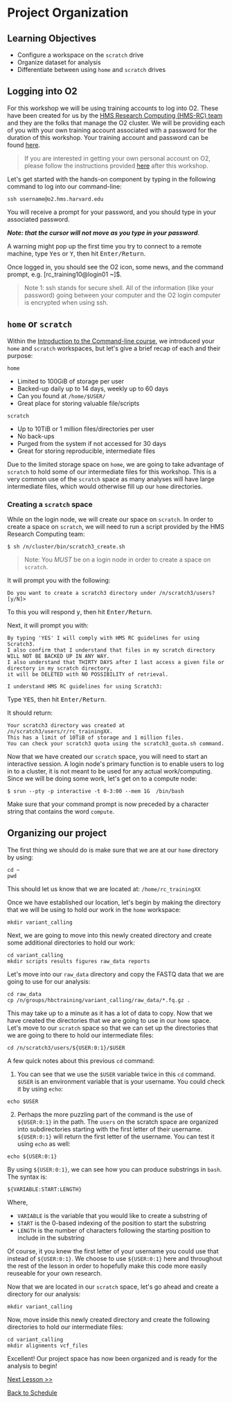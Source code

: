 # Project Organization

## Learning Objectives
- Configure a workspace on the `scratch` drive
- Organize dataset for analysis
- Differentiate between using `home` and `scratch` drives

## Logging into O2

For this workshop we will be using training accounts to log into O2. These have been created for us by the [HMS Research Computing (HMS-RC) team](https://it.hms.harvard.edu/our-services/research-computing) and they are the folks that manage the O2 cluster. We will be providing each of you with your own training account associated with a password for the duration of this workshop. Your training account and password can be found [here](https://docs.google.com/spreadsheets/d/1kBlYowhjjHJC9ZovmbBULmbqozKpprM17vZ2wPlhNg0/edit#gid=0).

> If you are interested in getting your own personal account on O2, please follow the instructions provided [here](https://harvardmed.atlassian.net/wiki/spaces/O2/pages/1918304257/How+to+request+or+retain+an+O2+account) after this workshop.

Let's get started with the hands-on component by typing in the following command to log into our command-line:

```
ssh username@o2.hms.harvard.edu
```

You will receive a prompt for your password, and you should type in your associated password. 

***Note: that the cursor will not move as you type in your password***.

A warning might pop up the first time you try to connect to a remote machine, type <kbd>Yes</kbd> or <kbd>Y</kbd>, then hit <kbd>Enter/Return</kbd>.

Once logged in, you should see the O2 icon, some news, and the command prompt, e.g. [rc_training10@login01 ~]$.

> Note 1: ssh stands for secure shell. All of the information (like your password) going between your computer and the O2 login computer is encrypted when using ssh.

## `home` or `scratch`

Within the [Introduction to the Command-line course](https://hbctraining.github.io/Intro-to-shell-flipped/schedule/), we introduced your `home` and `scratch` workspaces, but let's give a brief recap of each and their purpose:

`home`
 - Limited to 100GiB of storage per user
 - Backed-up daily up to 14 days, weekly up to 60 days
 - Can you found at `/home/$USER/`
 - Great place for storing valuable file/scripts

`scratch`
 - Up to 10TiB or 1 million files/directories per user
 - No back-ups
 - Purged from the system if not accessed for 30 days
 - Great for storing reproducible, intermediate files

Due to the limited storage space on `home`, we are going to take advantage of `scratch` to hold some of our intermediate files for this workshop. This is a very common use of the `scratch` space as many analyses will have large intermediate files, which would otherwise fill up our `home` directories.

### Creating a `scratch` space

While on the login node, we will create our space on `scratch`. In order to create a space on `scratch`, we will need to run a script provided by the HMS Research Computing team:

```
$ sh /n/cluster/bin/scratch3_create.sh
```

> Note: You *MUST* be on a login node in order to create a space on `scratch`.

It will prompt you with the following:

```
Do you want to create a scratch3 directory under /n/scratch3/users? [y/N]> 
```

To this you will respond <kbd>y</kbd>, then hit <kbd>Enter/Return</kbd>.


Next, it will prompt you with:

```
By typing 'YES' I will comply with HMS RC guidelines for using Scratch3.
I also confirm that I understand that files in my scratch directory WILL NOT BE BACKED UP IN ANY WAY.
I also understand that THIRTY DAYS after I last access a given file or directory in my scratch directory,
it will be DELETED with NO POSSIBILITY of retrieval.

I understand HMS RC guidelines for using Scratch3: 
```

Type <kbd>YES</kbd>, then hit <kbd>Enter/Return</kbd>.

It should return:

```
Your scratch3 directory was created at /n/scratch3/users/r/rc_trainingXX.
This has a limit of 10TiB of storage and 1 million files.
You can check your scratch3 quota using the scratch3_quota.sh command.
```

Now that we have created our `scratch` space, you will need to start an interactive session. A login node's primary function is to enable users to log in to a cluster, it is not meant to be used for any actual work/computing. Since we will be doing some work, let's get on to a compute node:

```
$ srun --pty -p interactive -t 0-3:00 --mem 1G  /bin/bash
````

Make sure that your command prompt is now preceded by a character string that contains the word `compute`.

## Organizing our project

The first thing we should do is make sure that we are at our `home` directory by using:

```
cd ~
pwd
```

This should let us know that we are located at: `/home/rc_trainingXX`

Once we have established our location, let's begin by making the directory that we will be using to hold our work in the `home` workspace:

```
mkdir variant_calling
```

Next, we are going to move into this newly created directory and create some additional directories to hold our work:

```
cd variant_calling
mkdir scripts results figures raw_data reports
```

Let's move into our `raw_data` directory and copy the FASTQ data that we are going to use for our analysis:

```
cd raw_data
cp /n/groups/hbctraining/variant_calling/raw_data/*.fq.gz .
```

This may take up to a minute as it has a lot of data to copy. Now that we have created the directories that we are going to use in our `home` space. Let's move to our `scratch` space so that we can set up the directories that we are going to there to hold our intermediate files:

```
cd /n/scratch3/users/${USER:0:1}/$USER
```

A few quick notes about this previous `cd` command:

1. You can see that we use the `$USER` variable twice in this `cd` command. `$USER` is an environment variable that is your username. You could check it by using `echo`:

```
echo $USER
```

2. Perhaps the more puzzling part of the command is the use of `${USER:0:1}` in the path. The `users` on the scratch space are organized into subdirectories starting with the first letter of their username. `${USER:0:1}` will return the first letter of the username. You can test it using `echo` as well:

```
echo ${USER:0:1}
```

By using `${USER:0:1}`, we can see how you can produce substrings in `bash`. The syntax is:

```
${VARIABLE:START:LENGTH}
```

Where, 
  - `VARIABLE` is the variable that you would like to create a substring of
  - `START` is the 0-based indexing of the position to start the substring
  - `LENGTH` is the number of characters following the starting position to include in the substring

Of course, it you knew the first letter of your username you could use that instead of `${USER:0:1}`. We choose to use `${USER:0:1}` here and throughout the rest of the lesson in order to hopefully make this code more easily reuseable for your own research.

Now that we are located in our `scratch` space, let's go ahead and create a directory for our analysis:

```
mkdir variant_calling
```

Now, move inside this newly created directory and create the following directories to hold our intermediate files:

```
cd variant_calling
mkdir alignments vcf_files
```

Excellent! Our project space has now been organized and is ready for the analysis to begin!

[Next Lesson >>](03_file_formats.md)

[Back to Schedule](../schedule/README.md)



